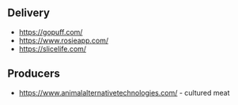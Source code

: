 
## Delivery
* https://gopuff.com/
* https://www.rosieapp.com/
* https://slicelife.com/

## Producers
* https://www.animalalternativetechnologies.com/ - cultured meat